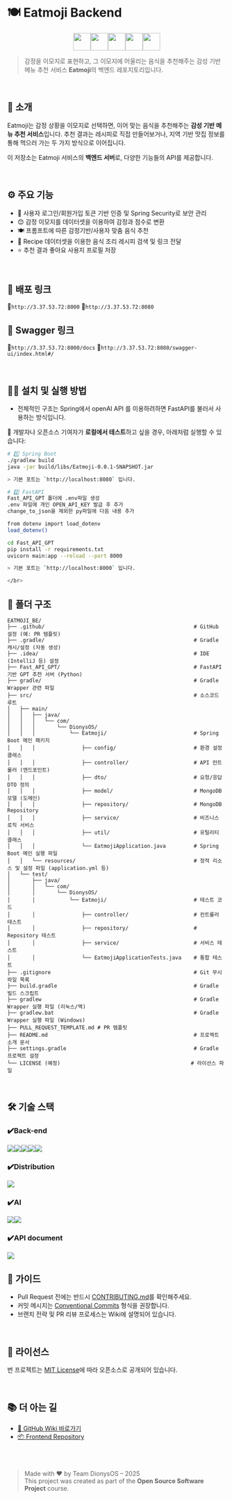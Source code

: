 # 🍽️ Eatmoji Backend

<div align="center">
  <img src="https://img.shields.io/badge/SpringBoot-61BA55?style=for-the-badge&logo=SpringBoot&logoColor=white", height=40><img src="https://img.shields.io/badge/FastAPI-2BA498?style=for-the-badge&logo=FastAPI&logoColor=white", height=40><img src="https://img.shields.io/badge/MongoDB-4AB349?style=for-the-badge&logo=MongoDB&logoColor=white", height=40><img src="https://img.shields.io/badge/OpenAI-000000?style=for-the-badge&logo=OpenAI&logoColor=white", height=40><img src="https://img.shields.io/badge/langchain-1C3C3C?style=for-the-badge&logo=langchain&logoColor=white", height=40>
</div>


> 감정을 이모지로 표현하고, 그 이모지에 어울리는 음식을 추천해주는 감성 기반 메뉴 추천 서비스 **Eatmoji**의 백엔드 레포지토리입니다.

</br>

## 📌 소개

Eatmoji는 감정 상황을 이모지로 선택하면, 이어 맞는 음식을 추천해주는 **감성 기반 메뉴 추천 서비스**입니다.
추천 결과는 레시피로 직접 만들어보거나, 지역 기반 맛집 정보를 통해 먹으러 가는 두 가지 방식으로 이어집니다.

이 저장소는 Eatmoji 서비스의 **백엔드 서버**로, 다양한 기능들의 API를 제공합니다.

</br>

## ⚙️ 주요 기능

* 🔐 사용자 로그인/회원가입 토큰 기반 인증 및 Spring Security로 보안 관리
* 😊 감정 이모지를 데이터셋을 이용하여 감정과 점수로 변환
* 🍽️ 프롬프트에 따른 감정기반/사용자 맞춤 음식 추천
* 📍 Recipe 데이터셋을 이용한 음식 조리 레시피 검색 및 링크 전달
* ⭐ 추천 결과 좋아요 사용지 프로필 저장

</br>

## 🚀 배포 링크
🐸`http://3.37.53.72:8000`
🐸`http://3.37.53.72:8080`

## 🚀 Swagger 링크
🐸`http://3.37.53.72:8000/docs`
🐸`http://3.37.53.72:8080/swagger-ui/index.html#/`

</br>

## 🧑‍💻 설치 및 실행 방법
- 전체적인 구조는 Spring에서 openAI API 를 이용하려하면 FastAPI를 불러서 사용하는 방식입니다.
  
🔹 개발자나 오픈소스 기여자가 **로컬에서 테스트**하고 싶을 경우, 아래처럼 실행할 수 있습니다:

```bash
# 1️⃣ Spring Boot
./gradlew build
java -jar build/libs/Eatmoji-0.0.1-SNAPSHOT.jar

> 기본 포트는 `http://localhost:8080` 입니다.

# 2️⃣ FastAPI
Fast_API_GPT 폴더에 .env파일 생성
.env 파일에 개인 OPEN_API_KEY 발급 후 추가
change_to_json을 제외한 py파일에 다음 내용 추가

from dotenv import load_dotenv
load_dotenv()

cd Fast_API_GPT
pip install -r requirements.txt
uvicorn main:app --reload --port 8000

> 기본 포트는 `http://localhost:8000` 입니다.

</br>
```
## 📁 폴더 구조

```
EATMOJI_BE/
├── .github/                                                # GitHub 설정 (예: PR 템플릿)
├── .gradle/                                                # Gradle 캐시/설정 (자동 생성)
├── .idea/                                                  # IDE (IntelliJ 등) 설정
├── Fast_API_GPT/                                           # FastAPI 기반 GPT 추천 서버 (Python)
├── gradle/                                                 # Gradle Wrapper 관련 파일
├── src/                                                    # 소스코드 루트
│   ├── main/
│   │   ├── java/
│   │   │   └── com/
│   │   │       └── DionysOS/
│   │   │           └── Eatmoji/                            # Spring Boot 메인 패키지
│   │   │               ├── config/                         # 환경 설정 클래스
│   │   │               ├── controller/                     # API 컨트롤러 (엔드포인트)
│   │   │               ├── dto/                            # 요청/응답 DTO 정의
│   │   │               ├── model/                          # MongoDB 모델 (도메인)
│   │   │               ├── repository/                     # MongoDB Repository
│   │   │               ├── service/                        # 비즈니스 로직 서비스
│   │   │               ├── util/                           # 유틸리티 클래스
│   │   │               └── EatmojiApplication.java         # Spring Boot 메인 실행 파일
│   │   └── resources/                                      # 정적 리소스 및 설정 파일 (application.yml 등)
│   └── test/
│       ├── java/
│       │   └── com/
│       │       └── DionysOS/
│       │           └── Eatmoji/                            # 테스트 코드
│       │               ├── controller/                     # 컨트롤러 테스트
│       │               ├── repository/                     # Repository 테스트
│       │               ├── service/                        # 서비스 테스트
│       │               └── EatmojiApplicationTests.java    # 통합 테스트
├── .gitignore                                              # Git 무시 파일 목록
├── build.gradle                                            # Gradle 빌드 스크립트
├── gradlew                                                 # Gradle Wrapper 실행 파일 (리눅스/맥)
├── gradlew.bat                                             # Gradle Wrapper 실행 파일 (Windows)
├── PULL_REQUEST_TEMPLATE.md # PR 템플릿
├── README.md                                               # 프로젝트 소개 문서
├── settings.gradle                                         # Gradle 프로젝트 설정
└── LICENSE (예정)                                          # 라이선스 파일

```

</br>

## 🛠️ 기술 스택

### ✔️Back-end
<img src="https://img.shields.io/badge/Spring-61BA55?style=for-the-badge&logo=Spring&logoColor=white"><img src="https://img.shields.io/badge/SpringBoot-8ED16A?style=for-the-badge&logo=SpringBoot&logoColor=white"><img src="https://img.shields.io/badge/Springsecurity-39A346?style=for-the-badge&logo=Springsecurity&logoColor=white"><img src="https://img.shields.io/badge/FastAPI-2BA498?style=for-the-badge&logo=FastAPI&logoColor=white"><img src="https://img.shields.io/badge/MongoDB-4AB349?style=for-the-badge&logo=MongoDB&logoColor=white">
### ✔️Distribution
<img src="https://img.shields.io/badge/AWS EC2-FFFFFF?style=for-the-badge&logo=AWS&logoColor=white">

### ✔️AI
<img src="https://img.shields.io/badge/OpenAI-000000?style=for-the-badge&logo=OpenAI&logoColor=white"><img src="https://img.shields.io/badge/langchain-1C3C3C?style=for-the-badge&logo=langchain&logoColor=white">

### ✔️API document
<img src="https://img.shields.io/badge/swagger-85EA2D?style=for-the-badge&logo=swagger&logoColor=black">

</br>

## 🤝 가이드

* Pull Request 전에는 반드시 [CONTRIBUTING.md](../Eatmoji_BE/develop/CONTRIBUTING.md)를 확인해주세요.
* 커밋 메시지는 [Conventional Commits](https://www.conventionalcommits.org/) 형식을 권장합니다.
* 브랜치 전략 및 PR 리뷰 프로세스는 Wiki에 설명되어 있습니다.

</br>

## 📄 라이선스

번 프로젝트는 [MIT License](../Eatmoji_BE/blob/develop/LICENSE)에 따라 오픈소스로 공개되어 있습니다.

</br>

## 📚 더 아는 길

* [🔗 GitHub Wiki 바로가기](https://github.com/EATMOJI-DionysOS/Eatmoji_BE/wiki)
* [📦 Frontend Repository](https://github.com/EATMOJI-DionysOS/Eatmoji_FE)

</br>
</br>

> Made with ❤️ by Team DionysOS – 2025  
> This project was created as part of the **Open Source Software Project** course.
> 
